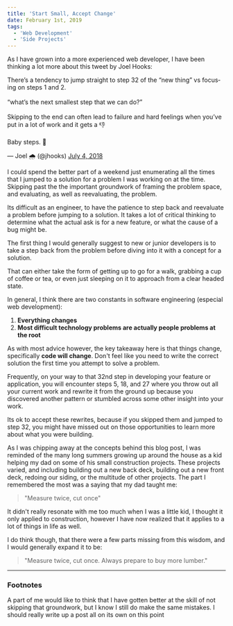 ```yaml
---
title: 'Start Small, Accept Change'
date: February 1st, 2019
tags:
  - 'Web Development'
  - 'Side Projects'
---
```


As I have grown into a more experienced web developer, I have been thinking a
lot more about this tweet by Joel Hooks:

<Tweet>
  <p lang="en" dir="ltr">
    There’s a tendency to jump straight to step 32 of the “new thing” vs
    focusing on steps 1 and 2. <br />
    <br />
    “what’s the next smallest step that we can do?” <br />
    <br />
    Skipping to the end can often lead to failure and hard feelings when you’ve
    put in a lot of work and it gets a 👎
    <br />
    <br />
    Baby steps. 🐣
  </p>
  &mdash; Joel 🌧 (@jhooks) <a href="https://twitter.com/jhooks/status/1014615428897824768?ref_src=twsrc%5Etfw">
    July 4, 2018
  </a>
</Tweet>

I could spend the better part of a weekend just enumerating all the times that I
jumped to a solution for a problem I was working on at the time.<Ref id="1" />
Skipping past the the important groundwork of framing the problem space, and
evaluating, as well as reevaluating, the problem.

Its difficult as an engineer, to have the patience to step back and reevaluate a
problem before jumping to a solution. It takes a lot of critical thinking to
determine what the actual ask is for a new feature, or what the cause of a bug
might be.

The first thing I would generally suggest to new or junior developers is to take
a step back from the problem before diving into it with a concept for a
solution.

That can either take the form of getting up to go for a walk, grabbing a cup of
coffee or tea, or even just sleeping on it to approach from a clear headed
state.

In general, I think there are two constants in software engineering (especial
web development):

1. **Everything changes**
2. **Most difficult technology problems are actually people problems at the
   root**<Ref id="2" />

As with most advice however, the key takeaway here is that things change,
specifically **code will change**. Don't feel like you need to write the correct
solution the first time you attempt to solve a problem.

Frequently, on your way to that 32nd step in developing your feature or
application, you will encounter steps 5, 18, and 27 where you throw out all your
current work and rewrite it from the ground up because you discovered another
pattern or stumbled across some other insight into your work.

Its ok to accept these rewrites, because if you skipped them and jumped to step
32, you might have missed out on those opportunities to learn more about what
you were building.

As I was chipping away at the concepts behind this blog post, I was reminded of
the many long summers growing up around the house as a kid helping my dad on
some of his small construction projects. These projects varied, and including
building out a new back deck, building out a new front deck, redoing our siding,
or the multitude of other projects. The part I remembered the most was a saying
that my dad taught me:

> "Measure twice, cut once"

It didn't really resonate with me too much when I was a little kid, I thought it
only applied to construction, however I have now realized that it applies to a
lot of things in life as well.

I do think though, that there were a few parts missing from this wisdom, and I
would generally expand it to be:

> "Measure twice, cut once. Always prepare to buy more lumber."

<Spacer />

---

<Spacer />

### Footnotes

<Footnote id="1">
A part of me would like to think that I have gotten better at the skill of not
skipping that groundwork, but I know I still do make the same mistakes.
</Footnote>

<Footnote id="2">
I should really write up a post all on its own on this point
</Footnote>
